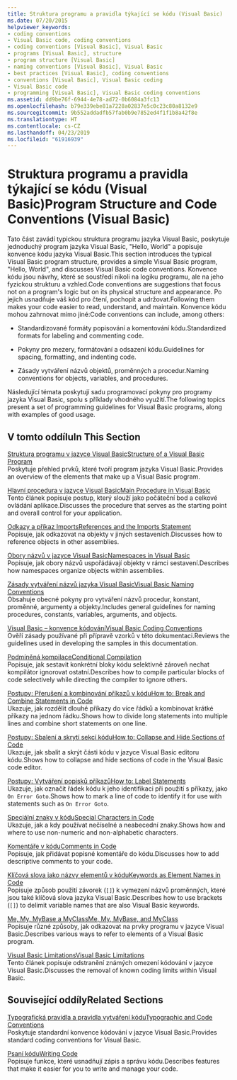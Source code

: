 ```yaml
---
title: Struktura programu a pravidla týkající se kódu (Visual Basic)
ms.date: 07/20/2015
helpviewer_keywords:
- coding conventions
- Visual Basic code, coding conventions
- coding conventions [Visual Basic], Visual Basic
- programs [Visual Basic], structure
- program structure [Visual Basic]
- naming conventions [Visual Basic], Visual Basic
- best practices [Visual Basic], coding conventions
- conventions [Visual Basic], Visual Basic coding
- Visual Basic code
- programming [Visual Basic], Visual Basic coding conventions
ms.assetid: dd9be76f-6944-4e78-ad72-0b6084a3fc13
ms.openlocfilehash: b79e339ebe81a7228a02837e5c0c23c80a8132e9
ms.sourcegitcommit: 9b552addadfb57fab0b9e7852ed4f1f1b8a42f8e
ms.translationtype: HT
ms.contentlocale: cs-CZ
ms.lasthandoff: 04/23/2019
ms.locfileid: "61916939"
---
```

# <a name="program-structure-and-code-conventions-visual-basic"></a><span data-ttu-id="c0387-102">Struktura programu a pravidla týkající se kódu (Visual Basic)</span><span class="sxs-lookup"><span data-stu-id="c0387-102">Program Structure and Code Conventions (Visual Basic)</span></span>
<span data-ttu-id="c0387-103">Tato část zavádí typickou struktura programu jazyka Visual Basic, poskytuje jednoduchý program jazyka Visual Basic, "Hello, World" a popisuje konvence kódu jazyka Visual Basic.</span><span class="sxs-lookup"><span data-stu-id="c0387-103">This section introduces the typical Visual Basic program structure, provides a simple Visual Basic program, "Hello, World", and discusses Visual Basic code conventions.</span></span> <span data-ttu-id="c0387-104">Konvence kódu jsou návrhy, které se soustředí nikoli na logiku programu, ale na jeho fyzickou strukturu a vzhled.</span><span class="sxs-lookup"><span data-stu-id="c0387-104">Code conventions are suggestions that focus not on a program's logic but on its physical structure and appearance.</span></span> <span data-ttu-id="c0387-105">Po jejich usnadňuje váš kód pro čtení, pochopit a udržovat.</span><span class="sxs-lookup"><span data-stu-id="c0387-105">Following them makes your code easier to read, understand, and maintain.</span></span> <span data-ttu-id="c0387-106">Konvence kódu mohou zahrnovat mimo jiné:</span><span class="sxs-lookup"><span data-stu-id="c0387-106">Code conventions can include, among others:</span></span>  
  
- <span data-ttu-id="c0387-107">Standardizované formáty popisování a komentování kódu.</span><span class="sxs-lookup"><span data-stu-id="c0387-107">Standardized formats for labeling and commenting code.</span></span>  
  
- <span data-ttu-id="c0387-108">Pokyny pro mezery, formátování a odsazení kódu.</span><span class="sxs-lookup"><span data-stu-id="c0387-108">Guidelines for spacing, formatting, and indenting code.</span></span>  
  
- <span data-ttu-id="c0387-109">Zásady vytváření názvů objektů, proměnných a procedur.</span><span class="sxs-lookup"><span data-stu-id="c0387-109">Naming conventions for objects, variables, and procedures.</span></span>  
  
 <span data-ttu-id="c0387-110">Následující témata poskytují sadu programovací pokyny pro programy jazyka Visual Basic, spolu s příklady vhodného využití.</span><span class="sxs-lookup"><span data-stu-id="c0387-110">The following topics present a set of programming guidelines for Visual Basic programs, along with examples of good usage.</span></span>  
  
## <a name="in-this-section"></a><span data-ttu-id="c0387-111">V tomto oddílu</span><span class="sxs-lookup"><span data-stu-id="c0387-111">In This Section</span></span>  
 [<span data-ttu-id="c0387-112">Struktura programu v jazyce Visual Basic</span><span class="sxs-lookup"><span data-stu-id="c0387-112">Structure of a Visual Basic Program</span></span>](../../../visual-basic/programming-guide/program-structure/structure-of-a-visual-basic-program.md)  
 <span data-ttu-id="c0387-113">Poskytuje přehled prvků, které tvoří program jazyka Visual Basic.</span><span class="sxs-lookup"><span data-stu-id="c0387-113">Provides an overview of the elements that make up a Visual Basic program.</span></span>  
  
 [<span data-ttu-id="c0387-114">Hlavní procedura v jazyce Visual Basic</span><span class="sxs-lookup"><span data-stu-id="c0387-114">Main Procedure in Visual Basic</span></span>](../../../visual-basic/programming-guide/program-structure/main-procedure.md)  
 <span data-ttu-id="c0387-115">Tento článek popisuje postup, který slouží jako počáteční bod a celkové ovládání aplikace.</span><span class="sxs-lookup"><span data-stu-id="c0387-115">Discusses the procedure that serves as the starting point and overall control for your application.</span></span>  
  
 [<span data-ttu-id="c0387-116">Odkazy a příkaz Imports</span><span class="sxs-lookup"><span data-stu-id="c0387-116">References and the Imports Statement</span></span>](../../../visual-basic/programming-guide/program-structure/references-and-the-imports-statement.md)  
 <span data-ttu-id="c0387-117">Popisuje, jak odkazovat na objekty v jiných sestaveních.</span><span class="sxs-lookup"><span data-stu-id="c0387-117">Discusses how to reference objects in other assemblies.</span></span>  
  
 [<span data-ttu-id="c0387-118">Obory názvů v jazyce Visual Basic</span><span class="sxs-lookup"><span data-stu-id="c0387-118">Namespaces in Visual Basic</span></span>](../../../visual-basic/programming-guide/program-structure/namespaces.md)  
 <span data-ttu-id="c0387-119">Popisuje, jak obory názvů uspořádávají objekty v rámci sestavení.</span><span class="sxs-lookup"><span data-stu-id="c0387-119">Describes how namespaces organize objects within assemblies.</span></span>  
  
 [<span data-ttu-id="c0387-120">Zásady vytváření názvů jazyka Visual Basic</span><span class="sxs-lookup"><span data-stu-id="c0387-120">Visual Basic Naming Conventions</span></span>](../../../visual-basic/programming-guide/program-structure/naming-conventions.md)  
 <span data-ttu-id="c0387-121">Obsahuje obecné pokyny pro vytváření názvů procedur, konstant, proměnné, argumenty a objekty.</span><span class="sxs-lookup"><span data-stu-id="c0387-121">Includes general guidelines for naming procedures, constants, variables, arguments, and objects.</span></span>  
  
 [<span data-ttu-id="c0387-122">Visual Basic – konvence kódování</span><span class="sxs-lookup"><span data-stu-id="c0387-122">Visual Basic Coding Conventions</span></span>](../../../visual-basic/programming-guide/program-structure/coding-conventions.md)  
 <span data-ttu-id="c0387-123">Ověří zásady používané při přípravě vzorků v této dokumentaci.</span><span class="sxs-lookup"><span data-stu-id="c0387-123">Reviews the guidelines used in developing the samples in this documentation.</span></span>  
  
 [<span data-ttu-id="c0387-124">Podmíněná kompilace</span><span class="sxs-lookup"><span data-stu-id="c0387-124">Conditional Compilation</span></span>](../../../visual-basic/programming-guide/program-structure/conditional-compilation.md)  
 <span data-ttu-id="c0387-125">Popisuje, jak sestavit konkrétní bloky kódu selektivně zároveň nechat kompilátor ignorovat ostatní.</span><span class="sxs-lookup"><span data-stu-id="c0387-125">Describes how to compile particular blocks of code selectively while directing the compiler to ignore others.</span></span>  
  
 [<span data-ttu-id="c0387-126">Postupy: Přerušení a kombinování příkazů v kódu</span><span class="sxs-lookup"><span data-stu-id="c0387-126">How to: Break and Combine Statements in Code</span></span>](../../../visual-basic/programming-guide/program-structure/how-to-break-and-combine-statements-in-code.md)  
 <span data-ttu-id="c0387-127">Ukazuje, jak rozdělit dlouhé příkazy do více řádků a kombinovat krátké příkazy na jednom řádku.</span><span class="sxs-lookup"><span data-stu-id="c0387-127">Shows how to divide long statements into multiple lines and combine short statements on one line.</span></span>  
  
 [<span data-ttu-id="c0387-128">Postupy: Sbalení a skrytí sekcí kódu</span><span class="sxs-lookup"><span data-stu-id="c0387-128">How to: Collapse and Hide Sections of Code</span></span>](../../../visual-basic/programming-guide/program-structure/how-to-collapse-and-hide-sections-of-code.md)  
 <span data-ttu-id="c0387-129">Ukazuje, jak sbalit a skrýt části kódu v jazyce Visual Basic editoru kódu.</span><span class="sxs-lookup"><span data-stu-id="c0387-129">Shows how to collapse and hide sections of code in the Visual Basic code editor.</span></span>  
  
 [<span data-ttu-id="c0387-130">Postupy: Vytváření popisků příkazů</span><span class="sxs-lookup"><span data-stu-id="c0387-130">How to: Label Statements</span></span>](../../../visual-basic/programming-guide/program-structure/how-to-label-statements.md)  
 <span data-ttu-id="c0387-131">Ukazuje, jak označit řádek kódu k jeho identifikaci při použití s příkazy, jako `On Error Goto`.</span><span class="sxs-lookup"><span data-stu-id="c0387-131">Shows how to mark a line of code to identify it for use with statements such as `On Error Goto`.</span></span>  
  
 [<span data-ttu-id="c0387-132">Speciální znaky v kódu</span><span class="sxs-lookup"><span data-stu-id="c0387-132">Special Characters in Code</span></span>](../../../visual-basic/programming-guide/program-structure/special-characters-in-code.md)  
 <span data-ttu-id="c0387-133">Ukazuje, jak a kdy používat nečíselné a neabecední znaky.</span><span class="sxs-lookup"><span data-stu-id="c0387-133">Shows how and where to use non-numeric and non-alphabetic characters.</span></span>  
  
 [<span data-ttu-id="c0387-134">Komentáře v kódu</span><span class="sxs-lookup"><span data-stu-id="c0387-134">Comments in Code</span></span>](../../../visual-basic/programming-guide/program-structure/comments-in-code.md)  
 <span data-ttu-id="c0387-135">Popisuje, jak přidávat popisné komentáře do kódu.</span><span class="sxs-lookup"><span data-stu-id="c0387-135">Discusses how to add descriptive comments to your code.</span></span>  
  
 [<span data-ttu-id="c0387-136">Klíčová slova jako názvy elementů v kódu</span><span class="sxs-lookup"><span data-stu-id="c0387-136">Keywords as Element Names in Code</span></span>](../../../visual-basic/programming-guide/program-structure/keywords-as-element-names-in-code.md)  
 <span data-ttu-id="c0387-137">Popisuje způsob použití závorek (`[]`) k vymezení názvů proměnných, které jsou také klíčová slova jazyka Visual Basic.</span><span class="sxs-lookup"><span data-stu-id="c0387-137">Describes how to use brackets (`[]`) to delimit variable names that are also Visual Basic keywords.</span></span>  
  
 [<span data-ttu-id="c0387-138">Me, My, MyBase a MyClass</span><span class="sxs-lookup"><span data-stu-id="c0387-138">Me, My, MyBase, and MyClass</span></span>](../../../visual-basic/programming-guide/program-structure/me-my-mybase-and-myclass.md)  
 <span data-ttu-id="c0387-139">Popisuje různé způsoby, jak odkazovat na prvky programu v jazyce Visual Basic.</span><span class="sxs-lookup"><span data-stu-id="c0387-139">Describes various ways to refer to elements of a Visual Basic program.</span></span>  
  
 [<span data-ttu-id="c0387-140">Visual Basic Limitations</span><span class="sxs-lookup"><span data-stu-id="c0387-140">Visual Basic Limitations</span></span>](../../../visual-basic/programming-guide/program-structure/limitations.md)  
 <span data-ttu-id="c0387-141">Tento článek popisuje odstranění známých omezení kódování v jazyce Visual Basic.</span><span class="sxs-lookup"><span data-stu-id="c0387-141">Discusses the removal of known coding limits within Visual Basic.</span></span>  
  
## <a name="related-sections"></a><span data-ttu-id="c0387-142">Související oddíly</span><span class="sxs-lookup"><span data-stu-id="c0387-142">Related Sections</span></span>  
 [<span data-ttu-id="c0387-143">Typografická pravidla a pravidla vytváření kódu</span><span class="sxs-lookup"><span data-stu-id="c0387-143">Typographic and Code Conventions</span></span>](../../../visual-basic/language-reference/typographic-and-code-conventions.md)  
 <span data-ttu-id="c0387-144">Poskytuje standardní konvence kódování v jazyce Visual Basic.</span><span class="sxs-lookup"><span data-stu-id="c0387-144">Provides standard coding conventions for Visual Basic.</span></span>  
  
 [<span data-ttu-id="c0387-145">Psaní kódu</span><span class="sxs-lookup"><span data-stu-id="c0387-145">Writing Code</span></span>](/visualstudio/ide/writing-code-in-the-code-and-text-editor)  
 <span data-ttu-id="c0387-146">Popisuje funkce, které usnadňují zápis a správu kódu.</span><span class="sxs-lookup"><span data-stu-id="c0387-146">Describes features that make it easier for you to write and manage your code.</span></span>
